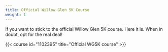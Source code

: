 ```yaml
---
title: Official Willow Glen 5K Course 
weight: 1
---
```

If you want to stick to the official Willow Glen 5K course.  Here it is.  When in doubt, opt for the real deal!

{{< course id="1102395" title="Official WG5K course" >}}